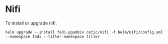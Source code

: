 # Nifi

To install or upgrade nifi:

```
helm upgrade --install fadi-pgadmin cetic/nifi -f helm/nifi/config.yml --namespace fadi --tiller-namespace tiller
```

